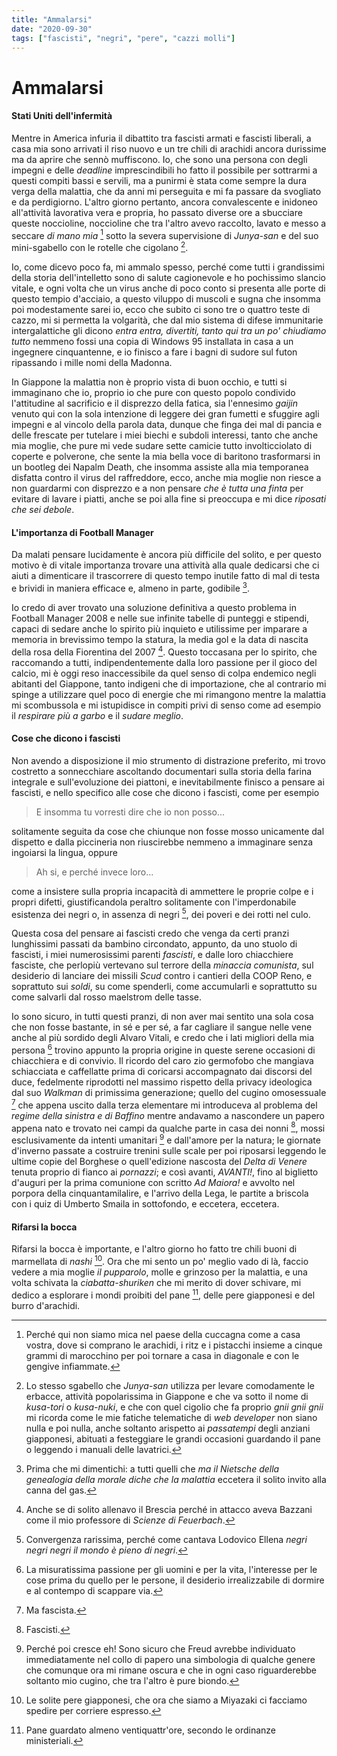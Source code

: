 ```yaml
---
title: "Ammalarsi"
date: "2020-09-30"
tags: ["fascisti", "negri", "pere", "cazzi molli"]
---
```


# Ammalarsi

#### Stati Uniti dell'infermità

Mentre in America infuria il dibattito tra fascisti armati e fascisti liberali, a casa mia sono arrivati il riso nuovo e un tre chili di arachidi ancora durissime ma da aprire che sennò muffiscono. Io, che sono una persona con degli impegni e delle _deadline_ imprescindibili ho fatto il possibile per sottrarmi a questi compiti bassi e servili, ma a punirmi è stata come sempre la dura verga della malattia, che da anni mi perseguita e mi fa passare da svogliato e da perdigiorno. L'altro giorno pertanto, ancora convalescente e inidoneo all'attività lavorativa vera e propria, ho passato diverse ore a sbucciare queste noccioline, noccioline che tra l'altro avevo raccolto, lavato e messo a seccare _di mano mia_ [^1] sotto la severa supervisione di _Junya-san_ e del suo mini-sgabello con le rotelle che cigolano [^2].

Io, come dicevo poco fa, mi ammalo spesso, perché come tutti i grandissimi della storia dell'intelletto sono di salute cagionevole e ho pochissimo slancio vitale, e ogni volta che un virus anche di poco conto si presenta alle porte di questo tempio d'acciaio, a questo viluppo di muscoli e sugna che insomma poi modestamente sarei io, ecco che subito ci sono tre o quattro teste di cazzo, mi si permetta la volgarità, che dal mio sistema di difese immunitarie intergalattiche gli dicono _entra entra, divertiti, tanto qui tra un po' chiudiamo tutto_ nemmeno fossi una copia di Windows 95 installata in casa a un ingegnere cinquantenne, e io finisco a fare i bagni di sudore sul futon ripassando i mille nomi della Madonna.

In Giappone la malattia non è proprio vista di buon occhio, e tutti si immaginano che io, proprio io che pure con questo popolo condivido l'attitudine al sacrificio e il disprezzo della fatica, sia l'ennesimo _gaijin_ venuto qui con la sola intenzione di leggere dei gran fumetti e sfuggire agli impegni e al vincolo della parola data, dunque che finga dei mal di pancia e delle frescate per tutelare i miei biechi e subdoli interessi, tanto che anche mia moglie, che pure mi vede sudare sette camicie tutto involticciolato di coperte e polverone, che sente la mia bella voce di baritono trasformarsi in un bootleg dei Napalm Death, che insomma assiste alla mia temporanea disfatta contro il virus del raffreddore, ecco, anche mia moglie non riesce a non guardarmi con disprezzo e a non pensare _che è tutta una finta_ per evitare di lavare i piatti, anche se poi alla fine si preoccupa e mi dice _riposati che sei debole_.

#### L'importanza di Football Manager

Da malati pensare lucidamente è ancora più difficile del solito, e per questo motivo è di vitale importanza trovare una attività alla quale dedicarsi che ci aiuti a dimenticare il trascorrere di questo tempo inutile fatto di mal di testa e brividi in maniera efficace e, almeno in parte, godibile [^3].

Io credo di aver trovato una soluzione definitiva a questo problema in Football Manager 2008 e nelle sue infinite tabelle di punteggi e stipendi, capaci di sedare anche lo spirito più inquieto e utilissime per imparare a memoria in brevissimo tempo la statura, la media gol e la data di nascita della rosa della Fiorentina del 2007 [^4]. Questo toccasana per lo spirito, che raccomando a tutti, indipendentemente dalla loro passione per il gioco del calcio, mi è oggi reso inaccessibile da quel senso di colpa endemico negli abitanti del Giappone, tanto indigeni che di importazione, che al contrario mi spinge a utilizzare quel poco di energie che mi rimangono mentre la malattia mi scombussola e mi istupidisce in compiti privi di senso come ad esempio il _respirare più a garbo_ e il _sudare meglio_.

#### Cose che dicono i fascisti

Non avendo a disposizione il mio strumento di distrazione preferito, mi trovo costretto a sonnecchiare ascoltando documentari sulla storia della farina integrale e sull'evoluzione dei piattoni, e inevitabilmente finisco a pensare ai fascisti, e nello specifico alle cose che dicono i fascisti, come per esempio

> E insomma tu vorresti dire che io non posso...

solitamente seguita da cose che chiunque non fosse mosso unicamente dal dispetto e dalla piccineria non riuscirebbe nemmeno a immaginare senza ingoiarsi la lingua, oppure

> Ah si, e perché invece loro...

come a insistere sulla propria incapacità di ammettere le proprie colpe e i propri difetti, giustificandola peraltro solitamente con l'imperdonabile esistenza dei negri o, in assenza di negri [^5], dei poveri e dei rotti nel culo.

Questa cosa del pensare ai fascisti credo che venga da certi pranzi lunghissimi passati da bambino circondato, appunto, da uno stuolo di fascisti, i miei numerosissimi parenti _fascisti_, e dalle loro chiacchiere fasciste, che perlopiù vertevano sul terrore della _minaccia comunista_, sul desiderio di lanciare dei missili _Scud_ contro i cantieri della COOP Reno, e soprattuto sui _soldi_, su come spenderli, come accumularli e soprattutto su come salvarli dal rosso maelstrom delle tasse.

Io sono sicuro, in tutti questi pranzi, di non aver mai sentito una sola cosa che non fosse bastante, in sé e per sé, a far cagliare il sangue nelle vene anche al più sordido degli Alvaro Vitali, e credo che i lati migliori della mia persona [^6] trovino appunto la propria origine in queste serene occasioni di chiacchiera e di convivio. Il ricordo del caro zio germofobo che mangiava schiacciata e caffellatte prima di coricarsi accompagnato dai discorsi del duce, fedelmente riprodotti nel massimo rispetto della privacy ideologica dal suo _Walkman_ di primissima generazione; quello del cugino omosessuale [^7] che appena uscito dalla terza elementare mi introduceva al problema del _regime della sinistra e di Baffino_ mentre andavamo a nascondere un papero appena nato e trovato nei campi da qualche parte in casa dei nonni [^8], mossi esclusivamente da intenti umanitari [^9] e dall'amore per la natura; le giornate d'inverno passate a costruire trenini sulle scale per poi riposarsi leggendo le ultime copie del Borghese o quell'edizione nascosta del _Delta di Venere_ tenuta proprio di fianco ai _pornazzi_; e così avanti, _AVANTI!_, fino al biglietto d'auguri per la prima comunione con scritto _Ad Maiora!_ e avvolto nel porpora della cinquantamilalire, e l'arrivo della Lega, le partite a briscola con i quiz di Umberto Smaila in sottofondo, e eccetera, eccetera.

#### Rifarsi la bocca

Rifarsi la bocca è importante, e l'altro giorno ho fatto tre chili buoni di marmellata di _nashi_ [^10]. Ora che mi sento un po' meglio vado di là, faccio vedere a mia moglie _il pupparolo_, molle e grinzoso per la malattia, e una volta schivata la _ciabatta-shuriken_ che mi merito di dover schivare, mi dedico a esplorare i mondi proibiti del pane [^11], delle pere giapponesi e del burro d'arachidi.

[^1]: Perché qui non siamo mica nel paese della cuccagna come a casa vostra, dove si comprano le arachidi, i ritz e i pistacchi insieme a cinque grammi di marocchino per poi tornare a casa in diagonale e con le gengive infiammate.
[^2]: Lo stesso sgabello che _Junya-san_ utilizza per levare comodamente le erbacce, attività popolarissima in Giappone e che va sotto il nome di _kusa-tori_ o _kusa-nuki_, e che con quel cigolio che fa proprio _gnii gnii gnii_ mi ricorda come le mie fatiche telematiche di _web developer_ non siano nulla e poi nulla, anche soltanto arispetto ai _passatempi_ degli anziani giapponesi, abituati a festeggiare le grandi occasioni guardando il pane o leggendo i manuali delle lavatrici.
[^3]: Prima che mi dimentichi: a tutti quelli che _ma il Nietsche della genealogia della morale diche che la malattia_ eccetera il solito invito alla canna del gas.
[^4]: Anche se di solito allenavo il Brescia perché in attacco aveva Bazzani come il mio professore di _Scienze di Feuerbach_.
[^5]: Convergenza rarissima, perché come cantava Lodovico Ellena _negri negri negri il mondo è pieno di negri_.
[^6]: La misuratissima passione per gli uomini e per la vita, l'interesse per le cose prima du quello per le persone, il desiderio irrealizzabile di dormire e al contempo di scappare via.
[^7]: Ma fascista.
[^8]: Fascisti.
[^9]: Perché poi cresce eh! Sono sicuro che Freud avrebbe individuato immediatamente nel collo di papero una simbologia di qualche genere che comunque ora mi rimane oscura e che in ogni caso riguarderebbe soltanto mio cugino, che tra l'altro è pure biondo.
[^10]: Le solite pere giapponesi, che ora che siamo a Miyazaki ci facciamo spedire per corriere espresso.
[^11]: Pane guardato almeno ventiquattr'ore, secondo le ordinanze ministeriali.
